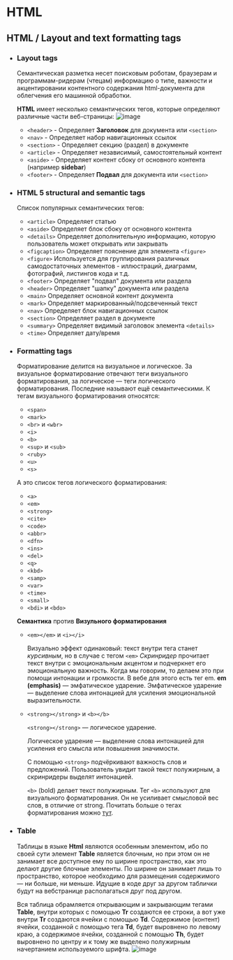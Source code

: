 # HTML
## HTML / Layout and text formatting tags
- ### Layout tags

  Семантическая разметка несет поисковым роботам, браузерам и программам-ридерам (чтецам) информацию о типе, важности и акцентировании контентного содержания html-документа для облегчения его машинной обработки.

  **HTML** имеет несколько семантических тегов, которые определяют различные части веб-страницы:
  ![image](https://user-images.githubusercontent.com/60056105/140636230-eac97dba-10d2-4948-b9c1-efae1445bccc.png)
  -	`<header>` - Определяет **Заголовок** для документа или `<section>`
  -	`<nav>` - Определяет набор навигационных ссылок
  -	`<section>` - Определяет секцию (раздел) в документе
  -	`<article>` - Определяет независимый, самостоятельный контент
  -	`<aside>` - Определяет контент сбоку от основного контента (например **sidebar**)
  -	`<footer>` - Определяет **Подвал** для документа или `<section>`

- ### HTML 5 structural and semantic tags

  Список популярных семантических тегов:
  - `<article>`	Определяет статью
  - `<aside>`	Определяет блок сбоку от основного контента
  - `<details>`	Определяет дополнительную информацию, которую пользователь может открывать или закрывать
  - `<figcaption>`	Определяет пояснение для элемента `<figure>`
  - `<figure>`	Используется для группирования различных самодостаточных элементов - иллюстраций, диаграмм, фотографий, листингов кода и т.д.
  - `<footer>`	Определяет "подвал" документа или раздела
  - `<header>`	Определяет "шапку" документа или раздела
  - `<main>`	Определяет основной контент документа
  - `<mark>`	Определяет маркированный/подсвеченный текст
  - `<nav>`	Определяет блок навигационных ссылок
  - `<section>`	Определяет раздел в документе
  - `<summary>`	Определяет видимый заголовок элемента `<details>`
  - `<time>`	Определяет дату/время

- ### Formatting tags

  Форматирование делится на визуальное и логическое. За визуальное форматирование отвечают теги визуального форматирования, за логическое — теги логического форматирования. Последние называют ещё семантическими.
  К тегам визуального форматирования относятся:
  - `<span>`
  -	`<mark>`
  -	`<br>` и `<wbr>`
  -	`<i>`
  -	`<b>`
  -	`<sup>` и `<sub>`
  -	`<ruby>`
  -	`<u>`
  -	`<s>`

  А это список тегов логического форматирования:
  -	`<a>`
  -	`<em>`
  -	`<strong>`
  -	`<cite>`
  -	`<code>`
  -	`<abbr>`
  -	`<dfn>`
  -	`<ins>`
  -	`<del>`
  -	`<q>`
  -	`<kbd>`
  -	`<samp>`
  -	`<var>`
  -	`<time>`
  -	`<small>`
  -	`<bdi>` и `<bdo>`

  **Семантика** против **Визульного форматирования**

    - `<em></em>` и `<i></i>`

      Визуально эффект одинаковый: текст внутри тега станет *курсивным*, но в случае с тегом `<em>`  *Скринридер* прочитает текст внутри с эмоциональным акцентом и подчеркнет его эмоциональную важность. Когда мы говорим, то делаем это при помощи интонации и громкости. В вебе для этого есть тег em.
      **em (emphasis)** — эмфатическое ударение.
      Эмфатическое ударение — выделение слова интонацией для усиления эмоциональной выразительности.

    - `<strong></strong>` и `<b></b>`

      `<strong></strong>` — логическое ударение.

      Логическое ударение — выделение слова интонацией для усиления его смысла или повышения значимости.

      С помощью `<strong>` подчёркивают важность слов и предложений. Пользователь увидит такой текст полужирным, а скринридеры выделят интонацией.

      `<b>` (bold) делает текст полужирным. Тег `<b>` используют для визуального форматирования. Он не усиливает смысловой вес слов, в отличие от strong.
      Почитать больше о тегах форматирования можно [тут](https://medium.com/@fokinatatiana/%D1%84%D1%80%D0%B0%D0%B7%D0%BE%D0%B2%D1%8B%D0%B5-%D1%82%D0%B5%D0%B3%D0%B8-%D0%B2-html-1b71f0b047).

- ### Table

  Таблицы в языке **Html** являются особенным элементом, ибо по своей сути элемент **Table** является блочным, но при этом он не занимает все доступное ему по ширине пространство, как это делают другие блочные элементы. По ширине он занимает лишь то пространство, которое необходимо для размещения содержимого — ни больше, ни меньше. Идущие в коде друг за другом таблички будут на вебстранице располагаться друг под другом.

  Вся таблица обрамляется открывающим и закрывающим тегами **Table**, внутри которых с помощью **Tr** создаются ее строки, а вот уже внутри **Tr** создаются ячейки с помощью **Td**.
  Содержимое (контент) ячейки, созданной с помощью тега **Td**, будет выровнено по левому краю, а содержимое ячейки, созданной с помощью **Th**, будет выровнено по центру и к тому же выделено полужирным начертанием используемого шрифта.
![image](https://user-images.githubusercontent.com/60056105/141041740-b8f9d7e4-0980-4cb8-86fd-6e8d1e16c250.png)
